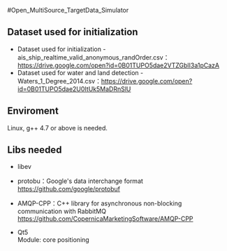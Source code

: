 #Open_MultiSource_TargetData_Simulator
## Dataset used for initialization  
- Dataset used for initialization - ais_ship_realtime_valid_anonymous_randOrder.csv：https://drive.google.com/open?id=0B01TUPO5dae2VTZGblI3a1pCazA  
- Dataset used for water and land detection - Waters_1_Degree_2014.csv：https://drive.google.com/open?id=0B01TUPO5dae2U0ItUk5MaDRnSlU  
## Enviroment  
Linux, g++ 4.7 or above is needed.  

## Libs needed  
- libev  

- protobu：Google's data interchange format  
https://github.com/google/protobuf  

- AMQP-CPP：C++ library for asynchronous non-blocking communication with RabbitMQ  
https://github.com/CopernicaMarketingSoftware/AMQP-CPP  

- Qt5  
Module: core  positioning 